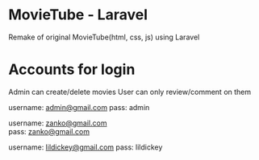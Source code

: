 # MovieTube - Laravel

Remake of original MovieTube(html, css, js) using Laravel

# Accounts for login

Admin can create/delete movies
User can only review/comment on them

username: admin@gmail.com
pass:     admin

username: zanko@gmail.com  
pass:     zanko@gmail.com

username: lildickey@gmail.com
pass:     lildickey